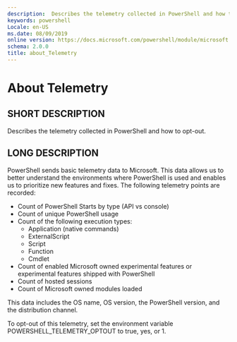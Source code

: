```yaml
---
description:  Describes the telemetry collected in PowerShell and how to opt-out. 
keywords: powershell
Locale: en-US
ms.date: 08/09/2019
online version: https://docs.microsoft.com/powershell/module/microsoft.powershell.core/about/about_telemetry?view=powershell-7&WT.mc_id=ps-gethelp
schema: 2.0.0
title: about_Telemetry
---
```

# About Telemetry

## SHORT DESCRIPTION

Describes the telemetry collected in PowerShell and how to opt-out.

## LONG DESCRIPTION

PowerShell sends basic telemetry data to Microsoft.
This data allows us to better understand the environments where PowerShell is used and enables us to prioritize new features and fixes.
The following telemetry points are recorded:

- Count of PowerShell Starts by type (API vs console)
- Count of unique PowerShell usage
- Count of the following execution types:
  - Application (native commands)
  - ExternalScript
  - Script
  - Function
  - Cmdlet
- Count of enabled Microsoft owned experimental features or experimental features shipped with PowerShell
- Count of hosted sessions
- Count of Microsoft owned modules loaded

This data includes the OS name, OS version, the PowerShell version, and the distribution channel.

To opt-out of this telemetry, set the environment variable POWERSHELL_TELEMETRY_OPTOUT to true, yes, or 1.
